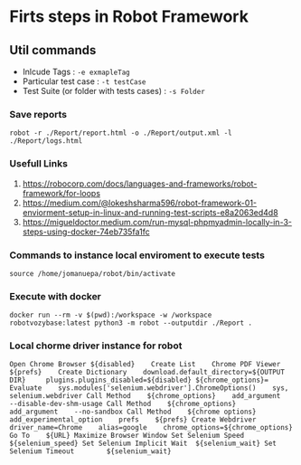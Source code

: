 # Firts steps in Robot Framework

## Util commands
- Inlcude Tags : `-e exmapleTag`
- Particular test case : `-t testCase`
- Test Suite (or folder with tests cases) : `-s Folder`

### Save reports

`robot -r ./Report/report.html -o ./Report/output.xml -l ./Report/logs.html`

### Usefull Links

1. https://robocorp.com/docs/languages-and-frameworks/robot-framework/for-loops
2. https://medium.com/@lokeshsharma596/robot-framework-01-enviorment-setup-in-linux-and-running-test-scripts-e8a2063ed4d8
3. https://migueldoctor.medium.com/run-mysql-phpmyadmin-locally-in-3-steps-using-docker-74eb735fa1fc

### Commands to instance local enviroment to execute tests

`source /home/jomanuepa/robot/bin/activate`

### Execute with docker

`docker run --rm -v $(pwd):/workspace -w /workspace robotvozybase:latest python3 -m robot --outputdir ./Report .`

### Local chorme driver instance for robot

`Open Chrome Browser
    ${disabled}    Create List    Chrome PDF Viewer
    ${prefs}    Create Dictionary    download.default_directory=${OUTPUT DIR}     plugins.plugins_disabled=${disabled}
    ${chrome_options}=    Evaluate    sys.modules['selenium.webdriver'].ChromeOptions()    sys, selenium.webdriver
    Call Method    ${chrome_options}    add_argument    --disable-dev-shm-usage
    Call Method    ${chrome_options}    add_argument    --no-sandbox
    Call Method    ${chrome options}    add_experimental_option    prefs    ${prefs}
    Create Webdriver    driver_name=Chrome    alias=google    chrome_options=${chrome_options}   
    Go To    ${URL}
    Maximize Browser Window
    Set Selenium Speed          ${selenium_speed}
    Set Selenium Implicit Wait  ${selenium_wait}
    Set Selenium Timeout	    ${selenium_wait}`
    
    

